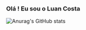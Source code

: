 ### Olá ! Eu sou o Luan Costa

![Anurag's GitHub stats](https://github-readme-stats.vercel.app/api?username=LuanC-1&show_icons=true&theme=onedark)


